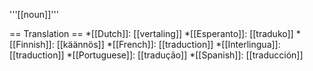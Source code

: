 '''[[noun]]'''

== Translation ==
*[[Dutch]]: [[vertaling]]
*[[Esperanto]]: [[traduko]]
*[[Finnish]]: [[käännös]]
*[[French]]: [[traduction]]
*[[Interlingua]]: [[traduction]]
*[[Portuguese]]: [[tradução]]
*[[Spanish]]: [[traducción]]